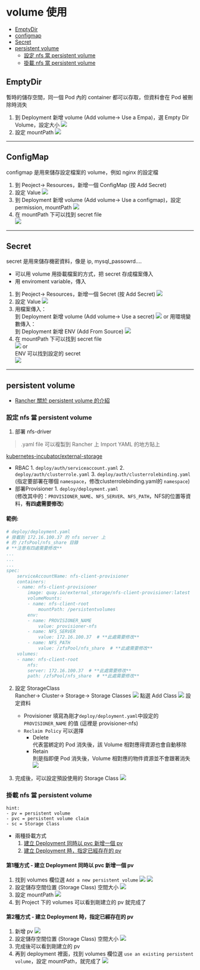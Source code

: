 # volume 使用
- [EmptyDir](#emptydir)
- [configmap](#configmap)
- [Secret](#secret)
- [persistent volume](#persistent-volume)
    - [設定 nfs 當 persistent volume](#設定-nfs-當-persistent-volume)
    - [掛載 nfs 當 persistent volume](#掛載-nfs-當-persistent-volume)

## EmptyDir
暫時的儲存空間，同一個 Pod 內的 container 都可以存取，但資料會在 Pod 被刪除時消失
1. 到 Deployment 新增 volume (Add volume-> Use a Empa)，選 Empty Dir Volume，設定大小
![](volume/emptydir/1.PNG)
2. 設定 mountPath
![](volume/emptydir/2.PNG)

---
## ConfigMap  
configmap 是用來儲存設定檔案的 volume，例如 nginx 的設定檔
1. 到 Peoject-> Resources，新增一個 ConfigMap (按 Add Secret)
2. 設定 Value
![](volume/configmap/1.PNG)
3. 到 Deployment 新增 volume (Add volume-> Use a configmap)，設定 permission, mountPath
![](volume/configmap/4.PNG)
4. 在 mountPath 下可以找到 secret file  
![](volume/configmap/3.PNG)


---
## Secret
secret 是用來儲存機密資料，像是 ip, mysql_passowrd....  
- 可以用 volume 用掛載檔案的方式，把 secret 存成檔案傳入
- 用 enviroment variable，傳入  
1. 到 Peoject-> Resources，新增一個 Secret (按 Add Secret)
![](volume/secret/0.PNG)
2. 設定 Value
![](volume/secret/1.PNG)
3. 用檔案傳入：  
到 Deployment 新增 volume (Add volume-> Use a secret) 
![](volume/secret/2.PNG)
or 用環境變數傳入：  
到 Deployment 新增 ENV (Add From Source)
![](volume/secret/4.PNG)
4. 在 mountPath 下可以找到 secret file  
![](volume/secret/3.PNG)
or  
ENV 可以找到設定的 secret  
![](volume/secret/5.PNG)
---

## persistent volume
- [Rancher 關於 persistent volume 的介紹](https://rancher.com/docs/rancher/v2.x/en/concepts/volumes-and-storage/)
### 設定 nfs 當 persistent volume  
1. 部署 nfs-driver  
> .yaml file 可以複製到 Rancher 上 Import YAML 的地方貼上

[kubernetes-incubator/external-storage](https://github.com/kubernetes-incubator/external-storage/tree/master/nfs-client)  
- RBAC
        1. `deploy/auth/serviceaccount.yaml`
        2. `deploy/auth/clusterrole.yaml`
        3. `deploy/auth/clusterrolebinding.yaml`  
        (指定要部署在哪個 `namespace`，修改clusterrolebinding.yaml的 `namespace`)
- 部署Provisioner
        1. `deploy/deployment.yaml`  
        (修改其中的：`PROVISIONER_NAME`、`NFS_SERVER`、`NFS_PATH`，NFS的位置等資料，**有四處需要修改**)  
#### 範例:
```yaml
# deploy/deployment.yaml
# 掛載到 172.16.100.37 的 nfs server 上
# 的 /zfsPool/nfs_share 目錄
# **注意有四處需要修改**
...
...
...
spec:
    serviceAccountName: nfs-client-provisioner
    containers:
    - name: nfs-client-provisioner
        image: quay.io/external_storage/nfs-client-provisioner:latest
        volumeMounts:
        - name: nfs-client-root
            mountPath: /persistentvolumes
        env:
        - name: PROVISIONER_NAME
            value: provisioner-nfs 
        - name: NFS_SERVER
            value: 172.16.100.37  # **此處需要修改**
        - name: NFS_PATH
            value: /zfsPool/nfs_share  # **此處需要修改**
    volumes:
    - name: nfs-client-root
        nfs:
        server: 172.16.100.37  # **此處需要修改**
        path: /zfsPool/nfs_share  # **此處需要修改**
```

2. 設定 StorageClass  
Rancher-> Cluster-> Storage-> Storage Classes
![](volume/pv/sc/3.PNG)
點選 Add Class
![](volume/pv/sc/4.PNG)
設定資料  
    - Provisioner 填寫為剛才`deploy/deployment.yaml`中設定的 `PROVISIONER_NAME` 的值 (這裡是 provisioner-nfs)  
    - `Reclaim Policy` 可以選擇
        - Delete   
        代表當綁定的 Pod 消失後，該 Volume 相對應得資源也會自動移除
        - Retain  
        則是指即便 Pod 消失後，Volume 相對應的物件資源並不會跟著消失
    ![](volume/pv/sc/5.PNG)

3. 完成後，可以設定預設使用的 Storage Class
![](volume/pv/sc/6.PNG)

### 掛載 nfs 當 persistent volume 
    hint: 
    - pv = persistent volume  
    - pvc = persistent volume claim
    - sc = Storage Class  

- 兩種掛載方式  
    1. [建立 Deployment 同時以 pvc 新增一個 pv](#第1種方式---建立-Deployment-同時以-pvc-新增一個-pv)
    2. [建立 Deployment 時，指定已經存在的 pv](#第2種方式---建立-Deployment-時，指定已經存在的-pv)
#### 第1種方式 - 建立 Deployment 同時以 pvc 新增一個 pv  
1. 找到 volumes 欄位選 `Add a new persistent volume`
![](volume/pv/newpvc/1.PNG)
![](volume/pv/newpvc/2.PNG)
2. 設定儲存空間位置 (Storage Class) 空間大小
![](volume/pv/newpvc/3.PNG)
3. 設定 mountPath
![](volume/pv/newpvc/4.PNG)
4. 到 Project 下的 volumes 可以看到剛建立的 pv 就完成了

#### 第2種方式 - 建立 Deployment 時，指定已經存在的 pv  
1. 新增 pv
![](volume/pv/prepvc/1.PNG)
2. 設定儲存空間位置 (Storage Class) 空間大小
![](volume/pv/prepvc/2.PNG)
3. 完成後可以看到剛建立的 pv
4. 再到 deployment 裡面，找到 volumes 欄位選 `use an existing persistent volume`，設定 mountPath，就完成了
![](volume/pv/prepvc/3.PNG)

